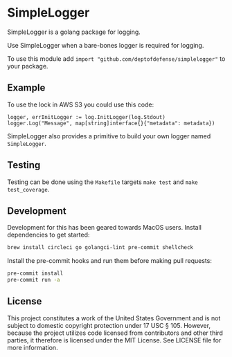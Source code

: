 # SimpleLogger

SimpleLogger is a golang package for logging.

Use SimpleLogger when a bare-bones logger is required for logging.

To use this module add `import "github.com/deptofdefense/simplelogger"` to your package.

## Example

To use the lock in AWS S3 you could use this code:

```golang
logger, errInitLogger := log.InitLogger(log.Stdout)
logger.Log("Message", map[string]interface{}{"metadata": metadata})
```

SimpleLogger also provides a primitive to build your own logger named `SimpleLogger`.

## Testing

Testing can be done using the `Makefile` targets `make test` and `make test_coverage`.

## Development

Development for this has been geared towards MacOS users. Install dependencies to get started:

```sh
brew install circleci go golangci-lint pre-commit shellcheck
```

Install the pre-commit hooks and run them before making pull requests:

```sh
pre-commit install
pre-commit run -a
```

## License

This project constitutes a work of the United States Government and is not subject to domestic copyright protection under 17 USC § 105.  However, because the project utilizes code licensed from contributors and other third parties, it therefore is licensed under the MIT License.  See LICENSE file for more information.
